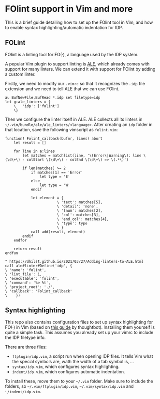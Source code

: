 # FOlint support in Vim and more

This is a brief guide detailing how to set up the FOlint tool in Vim, and how to enable syntax highlighting/automatic indentation for IDP.

## FOLint

FOlint is a linting tool for FO(·), a language used by the IDP system.

A popular Vim plugin to support linting is [ALE](https://github.com/dense-analysis/ale), which already comes with support for many linters.
We can extend it with support for FOlint by adding a custom linter.

Firstly, we need to modify our `.vimrc` so that it recognizes the `.idp` file extension and we need to tell ALE that we can use FOlint.
```
au BufNewFile,BufRead *.idp set filetype=idp
let g:ale_linters = {
    \   'idp': ['folint']
    \}
```

Then we configure the linter itself in ALE.
ALE collects all its linters in `~/.vim/bundle/ale/ale_linters/<language>`.
After creating an `idp` folder in that location, save the following vimscript as `folint.vim`:

```
function! Folint_callback(bufnr, lines) abort
    let result = []

    for line in a:lines
        let matches = matchlist(line, '\(Error\|Warning\): line \(\d\+\) - colStart \(\d\+\) - colEnd \(\d\+\) => \(.*\)')

        if len(matches) >= 2
            if matches[1] == 'Error'
                let type = 'E'
            else
                let type = 'W'
            endif

            let element = {
                        \ 'text': matches[5],
                        \ 'detail': 'none',
                        \ 'lnum': matches[2],
                        \ 'col': matches[3],
                        \ 'end_col': matches[4],
                        \ 'type': type
                        \ }
            call add(result, element)
        endif
    endfor

    return result
endfun

" https://dhilst.github.io/2021/03/27/Adding-linters-to-ALE.html
call ale#linter#Define('idp', {
\ 'name': 'folint',
\ 'lint_file': 1,
\ 'executable': 'folint',
\ 'command': '%e %t',
\ 'project_root': './',
\ 'callback': 'Folint_callback'
\    })
```

## Syntax highlighting

This repo also contains configuration files to set up syntax highlighting for FO(·) in Vim (based on [this guide](https://thoughtbot.com/blog/writing-vim-syntax-plugins) by thoughtbot).
Installing them yourself is quite a simple task.
This assumes you already set up your vimrc to include the IDP filetype info.

There are three files:

* `ftplugin/idp.vim`, a script run when opening IDP files. It tells Vim what the special symbols are, wath the width of a tab symbol is, ...
* `syntax/idp.vim`, which configures syntax highlighting.
* `indent/idp.vim`, which configures automatic indentation.

To install these, move them to your `~/.vim` folder.
Make sure to include the folders, so `~/.vim/ftplugin/idp.vim`, `~/.vim/syntax/idp.vim` and `~/indent/idp.vim`.
